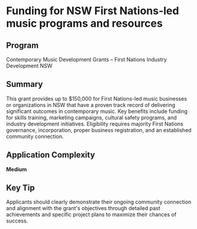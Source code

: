 # Funding for NSW First Nations-led music programs and resources
  
## Program
Contemporary Music Development Grants – First Nations Industry Development NSW

## Summary
This grant provides up to $150,000 for First Nations-led music businesses or organizations in NSW that have a proven track record of delivering significant outcomes in contemporary music. Key benefits include funding for skills training, marketing campaigns, cultural safety programs, and industry development initiatives. Eligibility requires majority First Nations governance, incorporation, proper business registration, and an established community connection.

## Application Complexity
**Medium**

## Key Tip
Applicants should clearly demonstrate their ongoing community connection and alignment with the grant's objectives through detailed past achievements and specific project plans to maximize their chances of success.
